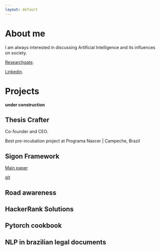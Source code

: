 ```yaml
---
layout: default
---
```


# About me


I am always interested in discussing Artiﬁcial Intelligence and its inﬂuences on society.

[Researchgate](https://www.researchgate.net/profile/Thiago-Gelaim).

[Linkedin](https://www.linkedin.com/in/gelaim/).


# Projects

**under construction**

## Thesis Crafter

Co-founder and CEO.

Best pre-incubation project at Programa Nascer | Campeche, Brazil


## Sigon Framework

[Main paper](https://www.sciencedirect.com/science/article/abs/pii/S0957417418307000) 

[git](https://github.com/sigon-lang/sigon-lang)



## Road awareness

## HackerRank Solutions

## Pytorch cookbook


## NLP in brazilian legal documents


